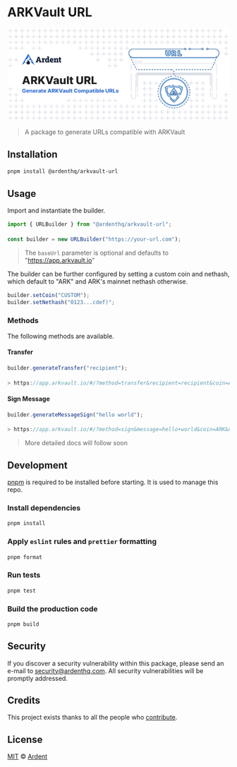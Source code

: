 # ARKVault URL

<p align="center">
    <img src="./banner.png" />
</p>

> A package to generate URLs compatible with ARKVault

## Installation

```bash
pnpm install @ardenthq/arkvault-url
```

## Usage

Import and instantiate the builder.

```js
import { URLBuilder } from "@ardenthq/arkvault-url";

const builder = new URLBuilder("https://your-url.com");
```

> The `baseUrl` parameter is optional and defaults to "https://app.arkvault.io"

The builder can be further configured by setting a custom coin and nethash, which default to "ARK" and ARK's mainnet nethash otherwise.

```js
builder.setCoin("CUSTOM");
builder.setNethash("0123...cdef)";
```

### Methods

The following methods are available.

#### Transfer

```js
builder.generateTransfer("recipient");

> https://app.arkvault.io/#/?method=transfer&recipient=recipient&coin=ARK&nethash=6e84d08bd299ed97c212c886c98a57e36545c8f5d645ca7eeae63a8bd62d8988
```

#### Sign Message

```js
builder.generateMessageSign("hello world");

> https://app.arkvault.io/#/?method=sign&message=hello+world&coin=ARK&nethash=6e84d08bd299ed97c212c886c98a57e36545c8f5d645ca7eeae63a8bd62d8988"
```

> More detailed docs will follow soon

## Development

[pnpm](https://pnpm.js.org/en/) is required to be installed before starting. It is used to manage this repo.

### Install dependencies

```bash
pnpm install
```

### Apply `eslint` rules and `prettier` formatting

```bash
pnpm format
```

### Run tests

```bash
pnpm test
```

### Build the production code

```bash
pnpm build
```

## Security

If you discover a security vulnerability within this package, please send an e-mail to security@ardenthq.com. All security vulnerabilities will be promptly addressed.

## Credits

This project exists thanks to all the people who [contribute](../../contributors).

## License

[MIT](LICENSE) © [Ardent](https://ardenthq.com)
